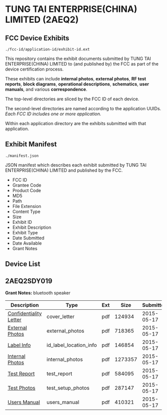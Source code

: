 # TUNG TAI ENTERPRISE(CHINA) LIMITED (2AEQ2)
## FCC Device Exhibits

```
./fcc-id/application-id/exhibit-id.ext
```

This repository contains the exhibit documents submitted by TUNG TAI ENTERPRISE(CHINA) LIMITED to (and published by) the FCC as part of the device certification process.

These exhibits can include **internal photos**, **external photos**, **RF test reports**, **block diagrams**, **operational descriptions**, **schematics**, **user manuals**, and various **correspondence**.

The top-level directories are sliced by the FCC ID of each device.

The second-level directories are named according to the application UUIDs. *Each FCC ID includes one or more application.*

Within each application directory are the exhibits submitted with that application. 

## Exhibit Manifest

```
./manifest.json
```

JSON manifest which describes each exhibit submitted by TUNG TAI ENTERPRISE(CHINA) LIMITED and published by the FCC.

- FCC ID
- Grantee Code
- Product Code
- MD5
- Path
- File Extension
- Content Type
- Size
- Exhibit ID
- Exhibit Description
- Exhibit Type
- Date Submitted
- Date Available
- Grant Notes

## Device List
## 2AEQ2SDY019
**Grant Notes:** bluetooth speaker

| Description | Type | Ext | Size | Submitted | Available |
| ----------- | ---- | --- | ---- | --------- | --------- |
| [Confidentiality Letter](2AEQ2SDY019/40dc613c76a53326d06dda39f6257ee1/2616653.pdf) | cover_letter | pdf | 124934 | 2015-05-17 | 2015-05-17 |
| [External Photos](2AEQ2SDY019/40dc613c76a53326d06dda39f6257ee1/2616654.pdf) | external_photos | pdf | 718365 | 2015-05-17 | 2015-05-17 |
| [Label Info](2AEQ2SDY019/40dc613c76a53326d06dda39f6257ee1/2616656.pdf) | id_label_location_info | pdf | 146854 | 2015-05-17 | 2015-05-17 |
| [Internal Photos](2AEQ2SDY019/40dc613c76a53326d06dda39f6257ee1/2616655.pdf) | internal_photos | pdf | 1273357 | 2015-05-17 | 2015-05-17 |
| [Test Report](2AEQ2SDY019/40dc613c76a53326d06dda39f6257ee1/2616658.pdf) | test_report | pdf | 584095 | 2015-05-17 | 2015-05-17 |
| [Test Photos](2AEQ2SDY019/40dc613c76a53326d06dda39f6257ee1/2616657.pdf) | test_setup_photos | pdf | 287147 | 2015-05-17 | 2015-05-17 |
| [Users Manual](2AEQ2SDY019/40dc613c76a53326d06dda39f6257ee1/2616659.pdf) | users_manual | pdf | 410321 | 2015-05-17 | 2015-05-17 |
